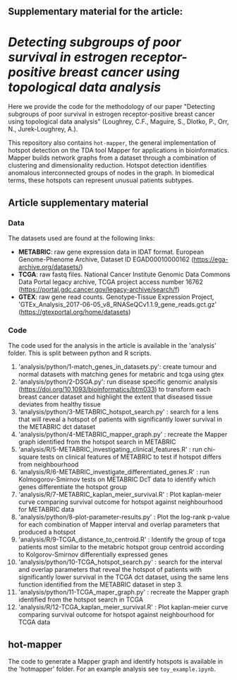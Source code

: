 ## Supplementary material for the article: 
# *Detecting subgroups of poor survival in estrogen receptor-positive breast cancer using topological data analysis*

Here we provide the code for the methodology of our paper "Detecting subgroups of poor survival in estrogen receptor-positive breast cancer using topological data analysis" (Loughrey, C.F., Maguire, S., Dlotko, P., Orr, N., Jurek-Loughrey, A.). 

This repository also contains ```hot-mapper```, the general implementation of hotspot detection on the TDA tool Mapper for applications in bioinformatics. Mapper builds network graphs from a dataset through a combination of clustering and dimensionality reduction. Hotspot detection identifies anomalous interconnected groups of nodes in the graph. In biomedical terms, these hotspots can represent unusual patients subtypes. 


## Article supplementary material
### Data
The datasets used are found at the following links: 
- **METABRIC**:  raw gene expression data in IDAT format. European Genome-Phenome Archive, Dataset ID EGAD00010000162 (https://ega-archive.org/datasets/)
- **TCGA**:  raw fastq files. National Cancer Institute Genomic Data Commons Data Portal legacy archive, TCGA project access number 16762 (https://portal.gdc.cancer.gov/legacy-archive/search/f)
- **GTEX**:  raw gene read counts. Genotype-Tissue Expression Project, 'GTEx\_Analysis\_2017-06-05\_v8\_RNASeQCv1.1.9\_gene\_reads.gct.gz' (https://gtexportal.org/home/datasets)

### Code 
The code used for the analysis in the article is available in the 'analysis' folder. This is split between python and R scripts.
1. 'analysis/python/1-match_genes_in_datasets.py': create tumour and normal datasets with matching genes for metabric and tcga using gtex
2. 'analysis/python/2-DSGA.py': run disease specific genomic analysis (https://doi.org/10.1093/bioinformatics/btm033) to transform each breast cancer dataset and highlight the extent that diseased tissue deviates from healthy tissue
3. 'analysis/python/3-METABRIC_hotspot_search.py' : search for a lens that will reveal a hotspot of patients with significantly lower survival in the METABRIC dct dataset
4. 'analysis/python/4-METABRIC_mapper_graph.py' : recreate the Mapper graph identified from the hotspot search in METABRIC
5. 'analysis/R/5-METABRIC_investigating_clinical_features.R' : run chi-square tests on clinical features of METABRIC to test if hotspot differs from neighbourhood
6. 'analysis/R/6-METABRIC_investigate_differentiated_genes.R' : run Kolmogorov-Smirnov tests on METABRIC DcT data to identify which genes differentiate the hotspot group 
7. 'analysis/R/7-METABRIC_kaplan_meier_survival.R' : Plot kaplan-meier curve comparing survival outcome for hotspot against neighbourhood for METABRIC data 
8. 'analysis/python/8-plot-parameter-results.py' : Plot the log-rank p-value for each combination of Mapper interval and overlap parameters that produced a hotspot 
9. 'analysis/R/9-TCGA_distance_to_centroid.R' : Identify the group of tcga patients most similar to the metabric hotspot group centroid according to Kolgorov-Smirnov differentially expressed genes
10. 'analysis/python/10-TCGA_hotspot_search.py' : search for the interval and overlap parameters that reveal the hotspot of patients with significantly lower survival in the TCGA dct dataset, using the same lens function identified from the METABRIC dataset in step 3. 
11. 'analysis/python/11-TCGA_maper_graph.py' : recreate the Mapper graph identified from the hotspot search in TCGA
12. 'analysis/R/12-TCGA_kaplan_meier_survival.R' : Plot kaplan-meier curve comparing survival outcome for hotspot against neighbourhood for TCGA data 

## hot-mapper
The code to generate a Mapper graph and identify hotspots is available in the 'hotmapper' folder. For an example analysis see ```toy_example.ipynb```.

